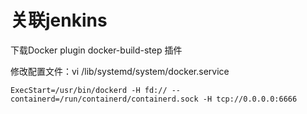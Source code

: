# 关联jenkins

下载Docker plugin docker-build-step 插件

修改配置文件：vi /lib/systemd/system/docker.service

```shell
ExecStart=/usr/bin/dockerd -H fd:// --containerd=/run/containerd/containerd.sock -H tcp://0.0.0.0:6666
```
